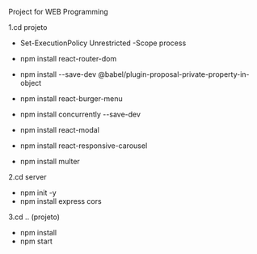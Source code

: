 Project for WEB Programming

1.cd projeto

* Set-ExecutionPolicy Unrestricted -Scope process

* npm install react-router-dom

* npm install --save-dev @babel/plugin-proposal-private-property-in-object

* npm install react-burger-menu

* npm install concurrently --save-dev

* npm install react-modal

* npm install react-responsive-carousel
  
* npm install multer

2.cd server

* npm init -y
* npm install express cors

3.cd .. (projeto)

* npm install
* npm start
